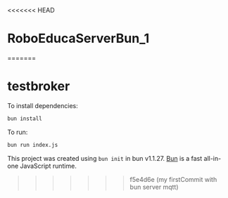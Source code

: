 <<<<<<< HEAD
# RoboEducaServerBun_1
=======
# testbroker

To install dependencies:

```bash
bun install
```

To run:

```bash
bun run index.js
```

This project was created using `bun init` in bun v1.1.27. [Bun](https://bun.sh) is a fast all-in-one JavaScript runtime.
>>>>>>> f5e4d6e (my firstCommit with bun server mqtt)
